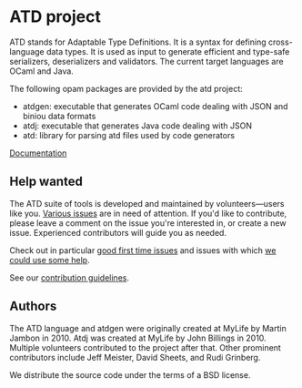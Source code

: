 ATD project
==

ATD stands for Adaptable Type Definitions. It is a syntax for defining
cross-language data types. It is used as input to generate efficient
and type-safe serializers, deserializers and validators. The current target
languages are OCaml and Java.

The following opam packages are provided by the atd project:

* atdgen: executable that generates OCaml code dealing with JSON and
  biniou data formats
* atdj: executable that generates Java code dealing with JSON
* atd: library for parsing atd files used by code generators

[Documentation](https://mjambon.github.io/atdgen-doc/)

Help wanted
--

The ATD suite of tools is developed and maintained by
volunteers&mdash;users like you.
[Various issues](https://github.com/mjambon/atd/issues) are in need
of attention. If you'd like to contribute, please leave a comment on the
issue you're interested in, or create a new issue. Experienced
contributors will guide you as needed.

Check out in particular
[good first time issues](https://github.com/mjambon/atd/issues?q=is%3Aissue+is%3Aopen+label%3A%22good+first+time+issue%22)
and issues with which
[we could use some help](https://github.com/mjambon/atd/issues?q=is%3Aissue+is%3Aopen+label%3A%22help+wanted%22).

See our [contribution guidelines](https://github.com/mjambon/documents/blob/master/how-to-contribute.md).

Authors
--

The ATD language and atdgen were originally created at MyLife by
Martin Jambon in 2010. Atdj was created at MyLife by John
Billings in 2010. Multiple volunteers contributed to the project after that.
Other prominent contributors include Jeff Meister, David
Sheets, and Rudi Grinberg.

We distribute the source code under the terms of a BSD license.
